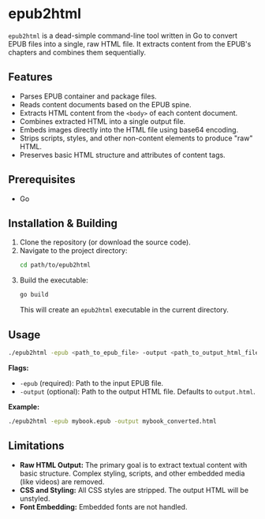 # epub2html

`epub2html` is a dead-simple command-line tool written in Go to convert EPUB files into a single, raw HTML file. It extracts content from the EPUB's chapters and combines them sequentially.

## Features

- Parses EPUB container and package files.
- Reads content documents based on the EPUB spine.
- Extracts HTML content from the `<body>` of each content document.
- Combines extracted HTML into a single output file.
- Embeds images directly into the HTML file using base64 encoding.
- Strips scripts, styles, and other non-content elements to produce "raw" HTML.
- Preserves basic HTML structure and attributes of content tags.

## Prerequisites

- Go

## Installation & Building

1. Clone the repository (or download the source code).
2. Navigate to the project directory:
   ```bash
   cd path/to/epub2html
   ```
3. Build the executable:
   ```bash
   go build
   ```
   This will create an `epub2html` executable in the current directory.

## Usage

```bash
./epub2html -epub <path_to_epub_file> -output <path_to_output_html_file>
```

**Flags:**

- `-epub` (required): Path to the input EPUB file.
- `-output` (optional): Path to the output HTML file. Defaults to `output.html`.

**Example:**

```bash
./epub2html -epub mybook.epub -output mybook_converted.html
```

## Limitations

- **Raw HTML Output:** The primary goal is to extract textual content with basic structure. Complex styling, scripts, and other embedded media (like videos) are removed.
- **CSS and Styling:** All CSS styles are stripped. The output HTML will be unstyled.
- **Font Embedding:** Embedded fonts are not handled.
